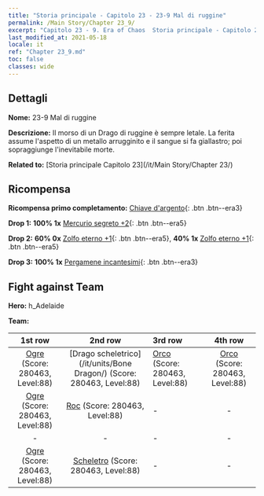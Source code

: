 ```yaml
---
title: "Storia principale - Capitolo 23 - 23-9 Mal di ruggine"
permalink: /Main Story/Chapter 23_9/
excerpt: "Capitolo 23 - 9. Era of Chaos  Storia principale - Capitolo 23_9. 23-9 Mal di ruggine"
last_modified_at: 2021-05-18
locale: it
ref: "Chapter 23_9.md"
toc: false
classes: wide
---
```


## Dettagli

 **Nome:** 23-9 Mal di ruggine

 **Descrizione:** Il morso di un Drago di ruggine è sempre letale. La ferita assume l'aspetto di un metallo arrugginito e il sangue si fa giallastro; poi sopraggiunge l'inevitabile morte.

 **Related to:** [Storia principale Capitolo 23](/it/Main Story/Chapter 23/)

## Ricompensa

 **Ricompensa primo completamento:** [Chiave d'argento](/ItemsIT/con_693/){: .btn .btn--era3}

 **Drop 1:** **100% 1x** [Mercurio segreto +2](/ItemsIT/mat_77/){: .btn .btn--era5}

 **Drop 2:** **60% 0x** [Zolfo eterno +1](/ItemsIT/mat_71/){: .btn .btn--era5}, **40% 1x** [Zolfo eterno +1](/ItemsIT/mat_71/){: .btn .btn--era5}

 **Drop 3:** **100% 1x** [Pergamene incantesimi](/ItemsIT/con_694/){: .btn .btn--era3}


## Fight against Team
 **Hero:** h_Adelaide

 **Team:**


  | 1st row | 2nd row | 3rd row | 4th row |
  |:----:|:----:|:----|:----:|
  | [Ogre](/it/units/Ogre/) (Score: 280463, Level:88)  | [Drago scheletrico](/it/units/Bone Dragon/) (Score: 280463, Level:88)  | [Orco](/it/units/Orc/) (Score: 280463, Level:88)  | [Orco](/it/units/Orc/) (Score: 280463, Level:88)  |
  | [Ogre](/it/units/Ogre/) (Score: 280463, Level:88)  | [Roc](/it/units/Roc/) (Score: 280463, Level:88)  | - | - |
  | - | - | - | - |
  | [Ogre](/it/units/Ogre/) (Score: 280463, Level:88)  | [Scheletro](/it/units/Skeleton/) (Score: 280463, Level:88)  | - | - |


